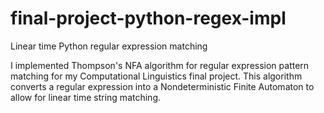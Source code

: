 # final-project-python-regex-impl
Linear time Python regular expression matching

I implemented Thompson's NFA algorithm for regular expression pattern matching for my Computational Linguistics final project.
This algorithm converts a regular expression into a Nondeterministic Finite Automaton to allow for linear time string matching.
